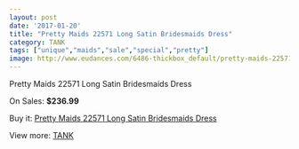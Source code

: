 ```yaml
---
layout: post
date: '2017-01-20'
title: "Pretty Maids 22571 Long Satin Bridesmaids Dress"
category: TANK
tags: ["unique","maids","sale","special","pretty"]
image: http://www.eudances.com/6486-thickbox_default/pretty-maids-22571-long-satin-bridesmaids-dress.jpg
---
```

Pretty Maids 22571 Long Satin Bridesmaids Dress

On Sales: **$236.99**
<a href="https://www.eudances.com/en/tank/2371-pretty-maids-22571-long-satin-bridesmaids-dress.html"><amp-img layout="responsive" width="600" height="600" src="//www.eudances.com/6486-thickbox_default/pretty-maids-22571-long-satin-bridesmaids-dress.jpg" alt="Pretty Maids 22571 Long Satin Bridesmaids Dress 0" /></a>
<a href="https://www.eudances.com/en/tank/2371-pretty-maids-22571-long-satin-bridesmaids-dress.html"><amp-img layout="responsive" width="600" height="600" src="//www.eudances.com/6487-thickbox_default/pretty-maids-22571-long-satin-bridesmaids-dress.jpg" alt="Pretty Maids 22571 Long Satin Bridesmaids Dress 1" /></a>

Buy it: [Pretty Maids 22571 Long Satin Bridesmaids Dress](https://www.eudances.com/en/tank/2371-pretty-maids-22571-long-satin-bridesmaids-dress.html "Pretty Maids 22571 Long Satin Bridesmaids Dress")

View more: [TANK](https://www.eudances.com/en/28-tank "TANK")